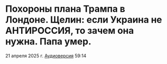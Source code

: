 # Похороны плана Трампа в Лондоне. Щелин: если Украина не АНТИРОССИЯ, то зачем она нужна. Папа умер.

21 апреля 2025 г. [Аудиоверсия](https://e.pcloud.link/publink/show?code=XZLa0qZgg1SH5NOcf0SzxMmFx0XnL6b7sjy) 59:14
